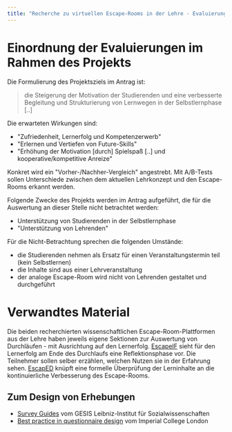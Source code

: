 ```yaml
---
title: "Recherche zu virtuellen Escape-Rooms in der Lehre - Evaluierung"
---
```


# Einordnung der Evaluierungen im Rahmen des Projekts

Die Formulierung des Projektsziels im Antrag ist:

> die Steigerung der Motivation der Studierenden und eine verbesserte Begleitung und Strukturierung von Lernwegen in der Selbstlernphase [..]

Die erwarteten Wirkungen sind:

- "Zufriedenheit, Lernerfolg und Kompetenzerwerb"
- "Erlernen und Vertiefen von Future-Skills"
- "Erhöhung der Motivation [durch] Spielspaß [..] und kooperative/kompetitive Anreize"

Konkret wird ein "Vorher-/Nachher-Vergleich" angestrebt. Mit A/B-Tests sollen Unterschiede zwischen dem aktuellen Lehrkonzept und den Escape-Rooms erkannt werden.

Folgende Zwecke des Projekts werden im Antrag aufgeführt, die für die Auswertung an dieser Stelle nicht betrachtet werden:

- Unterstützung von Studierenden in der Selbstlernphase
- "Unterstützung von Lehrenden"

Für die Nicht-Betrachtung sprechen die folgenden Umstände:

- die Studierenden nehmen als Ersatz für einen Veranstaltungstermin teil (kein Selbstlernen)
- die Inhalte sind aus einer Lehrveranstaltung
- der analoge Escape-Room wird nicht von Lehrenden gestaltet und durchgeführt

# Verwandtes Material

Die beiden recherchierten wissenschaftlichen Escape-Room-Plattformen aus der Lehre haben jeweils eigene Sektionen zur Auswertung von Durchläufen - mit Ausrichtung auf den Lernerfolg.
[EscapeIF](../research/design.md#escapeif) sieht für den Lernerfolg am Ende des Durchlaufs eine Reflektionsphase vor. Die Teilnehmer sollen selber erzählen, welchen Nutzen sie in der Erfahrung sehen.
[EscapED](../research/design.md#escaped) knüpft eine formelle Überprüfung der Lerninhalte an die kontinuierliche Verbesserung des Escape-Rooms.

## Zum Design von Erhebungen

- [Survey Guides](https://www.gesis.org/gesis-guides/gesis-survey-guides) vom GESIS Leibniz-Institut für Sozialwissenschaften
- [Best practice in questionnaire design](https://www.imperial.ac.uk/education-research/evaluation/tools-and-resources-for-evaluation/questionnaires/best-practice-in-questionnaire-design/) vom Imperial College London
